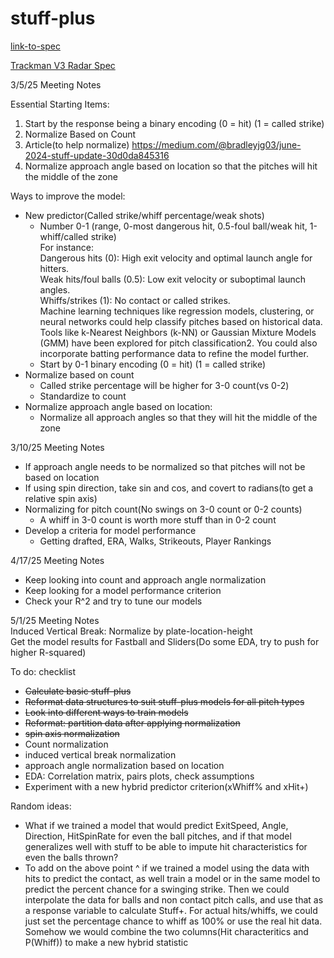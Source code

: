 # stuff-plus

[link-to-spec](https://docs.google.com/document/d/10daUDMT-W5eDnOqNCvLXCmvKB3Uf7R_lpSzxs3G73MQ/edit?tab=t.0)

[Trackman V3 Radar Spec](https://support.trackmanbaseball.com/hc/en-us/articles/5089413493787-V3-FAQs-Radar-Measurement-Glossary-Of-Terms)

3/5/25 Meeting Notes

Essential Starting Items:  
1. Start by the response being a binary encoding (0 = hit) (1 = called strike)
2. Normalize Based on Count  
  1. Article(to help normalize) https://medium.com/@bradleyjg03/june-2024-stuff-update-30d0da845316
3. Normalize approach angle based on location so that the pitches will hit the middle of the zone

Ways to improve the model:
  * New predictor(Called strike/whiff percentage/weak shots)
    * Number 0-1 (range, 0-most dangerous hit, 0.5-foul ball/weak hit, 1-whiff/called strike)  
      For instance:  
        Dangerous hits (0): High exit velocity and optimal launch angle for hitters.  
        Weak hits/foul balls (0.5): Low exit velocity or suboptimal launch angles.  
        Whiffs/strikes (1): No contact or called strikes.  
        Machine learning techniques like regression models, clustering, or neural networks could help classify pitches based on historical data. Tools like k-Nearest Neighbors (k-NN) or Gaussian Mixture Models (GMM) have been explored for pitch classification2. You could also incorporate batting performance data to refine the model further.  
    * Start by 0-1 binary encoding (0 = hit) (1 = called strike)
  * Normalize based on count 
    * Called strike percentage will be higher for 3-0 count(vs 0-2)
    * Standardize to count 
  * Normalize approach angle based on location:
    * Normalize all approach angles so that they will hit the middle of the zone 
    
    
3/10/25 Meeting Notes

* If approach angle needs to be normalized so that pitches will not be based on location
* If using spin direction, take sin and cos, and covert to radians(to get a relative spin axis)
* Normalizing for pitch count(No swings on 3-0 count or 0-2 counts)
  * A whiff in 3-0 count is worth more stuff than in 0-2 count
* Develop a criteria for model performance
  * Getting drafted, ERA, Walks, Strikeouts, Player Rankings
  
4/17/25 Meeting Notes

* Keep looking into count and approach angle normalization 
* Keep looking for a model performance criterion
* Check your R^2 and try to tune our models
    
5/1/25 Meeting Notes  
Induced Vertical Break: Normalize by plate-location-height  
Get the model results for Fastball and Sliders(Do some EDA, try to push for higher R-squared)  
    
To do: checklist

- ~~Calculate basic stuff-plus~~
- ~~Reformat data structures to suit stuff-plus models for all pitch types~~
- ~~Look into different ways to train models~~
- ~~Reformat: partition data after applying normalization~~
- ~~spin axis normalization~~
- Count normalization
- induced vertical break normalization
- approach angle normalization based on location
- EDA: Correlation matrix, pairs plots, check assumptions
- Experiment with a new hybrid predictor criterion(xWhiff% and xHit+)


Random ideas:

- What if we trained a model that would predict ExitSpeed, Angle, Direction, HitSpinRate for even the ball pitches, 
and if that model generalizes well with stuff to be able to impute hit characteristics for even the balls thrown? 
- To add on the above point ^ if we trained a model using the data with hits to predict the contact, as well train a model 
or in the same model to predict the percent chance for a swinging strike. Then we could interpolate the data for balls and non contact
pitch calls, and use that as a response variable to calculate Stuff+. For actual hits/whiffs, we could just set the percentage chance to whiff 
as 100% or use the real hit data. Somehow we would combine the two columns(Hit characteritics and P(Whiff)) to make a new hybrid statistic

    
    